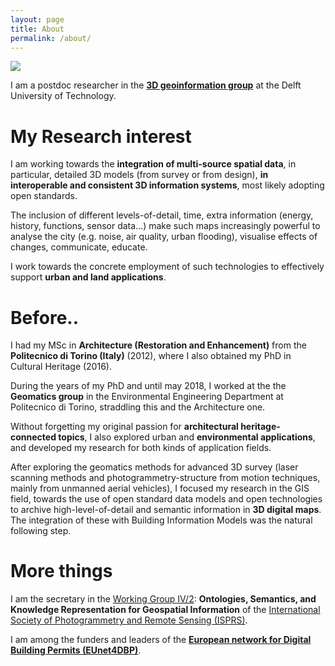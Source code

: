 ```yaml
---
layout: page
title: About
permalink: /about/
---
```

<div class="row">
  <div class="col-sm-12 col-xs-12"><img class="img-responsive" src="{{ "/img/sea.jpg" }}" style="max-height: 200px"></div>
</div>

I am a postdoc researcher in the **[3D geoinformation group](https://3d.bk.tudelft.nl/)** at the Delft University of Technology.



# My Research interest

I am working towards the **integration of multi-source spatial data**, in particular, detailed 3D models (from survey or from design), **in interoperable and consistent 3D information systems**, most likely adopting open standards.

The inclusion of different levels-of-detail, time, extra information (energy, history, functions, sensor data…) make such maps increasingly powerful to analyse the city (e.g. noise, air quality, urban flooding), visualise effects of changes, communicate, educate.

I work towards the concrete employment of such technologies to effectively support **urban and land applications**.

# Before..

I had my MSc in **Architecture (Restoration and Enhancement)** from the **Politecnico di Torino (Italy)** (2012), where I also obtained my PhD in Cultural Heritage (2016).

During the years of my PhD and until may 2018, I worked at the the **Geomatics group** in the Environmental Engineering Department at Politecnico di Torino, straddling this and the Architecture one.

Without forgetting my original passion for **architectural heritage-connected topics**, I also explored urban and **environmental applications**, and developed my research for both kinds of application fields.

After exploring the geomatics methods for advanced 3D survey (laser scanning methods and photogrammetry-structure from motion techniques, mainly from unmanned aerial vehicles), I focused my research in the GIS field, towards the use of open standard data models and open technologies to archive high-level-of-detail and semantic information in **3D digital maps**.
The integration of these with Building Information Models was the natural following step.



# More things

I am the secretary in the [Working Group IV/2](http://www2.isprs.org/commissions/comm4/wg2.html): **Ontologies, Semantics, and Knowledge Representation for Geospatial Information** of the [International Society of Photogrammetry and Remote Sensing (ISPRS)](https://www.isprs.org/).

I am among the funders and leaders of the [**European network for Digital Building Permits (EUnet4DBP)**](https://3d.bk.tudelft.nl/projects/eunet4dbp/).


